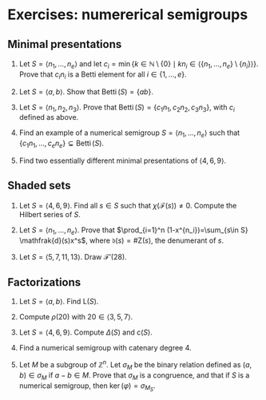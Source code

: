 # Exercises: numererical semigroups

## Minimal presentations

1. Let $S=\langle n_1,\ldots, n_e\rangle$ and let $c_i=\min\{k\in \mathbb{N}\setminus\{0\} \mid kn_i\in \langle \{n_1,\ldots,n_e\}\setminus\{n_i\}\rangle \}$. Prove that $c_in_i$ is a Betti element for all $i\in\{1,\ldots,e\}$.

1. Let $S=\langle a,b\rangle$. Show that $\operatorname{Betti}(S)=\{a b\}$.

1. Let $S=\langle n_1,n_2,n_3\rangle$. Prove that $\operatorname{Betti}(S)=\{c_1n_1,c_2n_2,c_3n_3\}$, with $c_i$ defined as above.

1. Find an example of a numerical semigroup $S=\langle n_1,\ldots, n_e\rangle$ such that $\{c_1n_1,\ldots, c_en_e\}\subsetneq \operatorname{Betti}(S)$.

1. Find two essentially different minimal presentations of $\langle 4,6,9\rangle$.

## Shaded sets

1. Let $S=\langle 4,6,9\rangle$. Find all $s\in S$ such that $\chi(\mathcal{F}(s))\neq 0$. Compute the Hilbert series of $S$.

1. Let $S=\langle n_1,\ldots, n_e\rangle$. Prove that $\prod_{i=1}^n (1-x^{n_i})=\sum_{s\in S} \mathfrak{d}(s)x^s$, where $\mathfrak{d}(s)=\#\mathsf{Z}(s)$, the denumerant of $s$.

1. Let $S=\langle 5, 7, 11, 13\rangle$. Draw $\mathcal{F}'(28)$.

## Factorizations

1. Let $S=\langle a,b\rangle$. Find $\mathsf{L}(S)$.

1. Compute $\rho(20)$ with $20\in \langle 3,5,7\rangle$.

1. Let $S=\langle 4,6,9\rangle$. Compute $\Delta(S)$ and $\mathsf{c}(S)$.

1. Find a numerical semigroup with catenary degree $4$.

1. Let $M$ be a subgroup of $\mathbb Z^n$. Let $\sigma_M$ be the binary relation defined as $(a,b)\in \sigma_M$ if $a-b\in M$. Prove that $\sigma_M$ is a congruence, and that if $S$ is a numerical semigroup, then $\ker(\varphi)=\sigma_{M_S}$.
